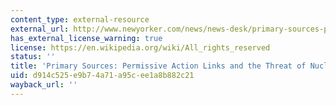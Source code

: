 ```yaml
---
content_type: external-resource
external_url: http://www.newyorker.com/news/news-desk/primary-sources-permissive-action-links-and-the-threat-of-nuclear-war
has_external_license_warning: true
license: https://en.wikipedia.org/wiki/All_rights_reserved
status: ''
title: 'Primary Sources: Permissive Action Links and the Threat of Nuclear War'
uid: d914c525-e9b7-4a71-a95c-ee1a8b882c21
wayback_url: ''
---
```

